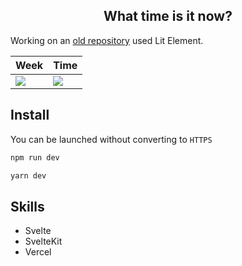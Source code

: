 <div align="center">
  <h2>What time is it now?</h2>
</div>

Working on an [old repository](https://github.com/jiyuujin/calendar-pwa) used Lit Element.

|Week|Time|
|:---|:---|
|![](https://i.imgur.com/YpjmYPe.jpg)|![](https://i.imgur.com/tCUrJKt.jpg)|

## Install

You can be launched without converting to `HTTPS`

```bash
npm run dev

yarn dev
```

## Skills

- Svelte
- SvelteKit
- Vercel
